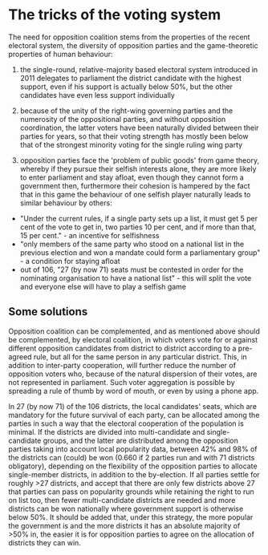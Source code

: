 # The tricks of the voting system

The need for opposition coalition stems from the properties of the recent electoral system, the diversity of opposition parties and the game-theoretic properties of human behaviour:

1) the single-round, relative-majority based electoral system introduced in 2011 delegates to parliament the district candidate with the highest support, even if his support is actually below 50%, but the other candidates have even less support individually

2) because of the unity of the right-wing governing parties and the numerosity of the oppositional parties, and without opposition coordination, the latter voters have been naturally divided between their parties for years, so that their voting strength has mostly been below that of the strongest minority voting for the single ruling wing party

3) opposition parties face the 'problem of public goods' from game theory, whereby if they pursue their selfish interests alone, they are more likely to enter parliament and stay afloat, even though they cannot form a government then, furthermore their cohesion is hampered by the fact that in this game the behaviour of one selfish player naturally leads to similar behaviour by others:
* "Under the current rules, if a single party sets up a list, it must get 5 per cent of the vote to get in, two parties 10 per cent, and if more than that, 15 per cent." - an incentive for selfishness
* "only members of the same party who stood on a national list in the previous election and won a mandate could form a parliamentary group" - a condition for staying afloat
* out of 106, "27 (by now 71) seats must be contested in order for the nominating organisation to have a national list" - this will split the vote and everyone else will have to play a selfish game

## Some solutions

Opposition coalition can be complemented, and as mentioned above should be complemented, by electoral coalition, in which voters vote for or against different opposition candidates from district to district according to a pre-agreed rule, but all for the same person in any particular district. This, in addition to inter-party cooperation, will further reduce the number of opposition voters who, because of the natural dispersion of their votes, are not represented in parliament. Such voter aggregation is possible by spreading a rule of thumb by word of mouth, or even by using a phone app.

In 27 (by now 71) of the 106 districts, the local candidates' seats, which are mandatory for the future survival of each party, can be allocated among the parties in such a way that the electoral cooperation of the population is minimal. If the districts are divided into multi-candidate and single-candidate groups, and the latter are distributed among the opposition parties taking into account local popularity data, between 42% and 98% of the districts can (could) be won (0.660 if 2 parties run and with 71 districts obligatory), depending on the flexibility of the opposition parties to allocate single-member districts, in addition to the by-election. If all parties settle for roughly >27 districts, and accept that there are only few districts above 27 that parties can pass on popularity grounds while retaining the right to run on list too, then fewer multi-candidate districts are needed and more districts can be won nationally where government support is otherwise below 50%. It should be added that, under this strategy, the more popular the government is and the more districts it has an absolute majority of >50% in, the easier it is for opposition parties to agree on the allocation of districts they can win.

